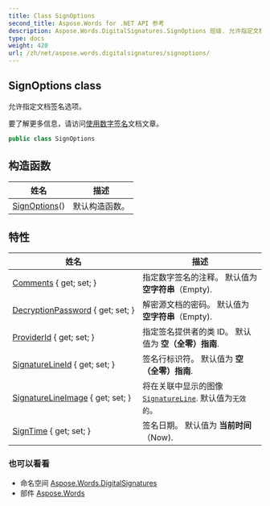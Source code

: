 ```yaml
---
title: Class SignOptions
second_title: Aspose.Words for .NET API 参考
description: Aspose.Words.DigitalSignatures.SignOptions 班级. 允许指定文档签名选项
type: docs
weight: 420
url: /zh/net/aspose.words.digitalsignatures/signoptions/
---
```

## SignOptions class

允许指定文档签名选项。

要了解更多信息，请访问[使用数字签名](https://docs.aspose.com/words/net/working-with-digital-signatures/)文档文章。

```csharp
public class SignOptions
```

## 构造函数

| 姓名 | 描述 |
| --- | --- |
| [SignOptions](signoptions/)() | 默认构造函数。 |

## 特性

| 姓名 | 描述 |
| --- | --- |
| [Comments](../../aspose.words.digitalsignatures/signoptions/comments/) { get; set; } | 指定数字签名的注释。 默认值为 **空字符串**（Empty). |
| [DecryptionPassword](../../aspose.words.digitalsignatures/signoptions/decryptionpassword/) { get; set; } | 解密源文档的密码。 默认值为 **空字符串**（Empty). |
| [ProviderId](../../aspose.words.digitalsignatures/signoptions/providerid/) { get; set; } | 指定签名提供者的类 ID。 默认值为 **空（全零）指南**. |
| [SignatureLineId](../../aspose.words.digitalsignatures/signoptions/signaturelineid/) { get; set; } | 签名行标识符。 默认值为 **空（全零）指南**. |
| [SignatureLineImage](../../aspose.words.digitalsignatures/signoptions/signaturelineimage/) { get; set; } | 将在关联中显示的图像[`SignatureLine`](../../aspose.words.drawing/signatureline/). 默认值为`无效的`。 |
| [SignTime](../../aspose.words.digitalsignatures/signoptions/signtime/) { get; set; } | 签名日期。 默认值为 **当前时间**（Now). |

### 也可以看看

* 命名空间 [Aspose.Words.DigitalSignatures](../../aspose.words.digitalsignatures/)
* 部件 [Aspose.Words](../../)


